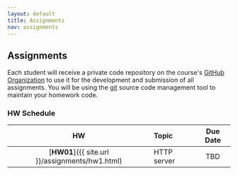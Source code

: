 ```yaml
---
layout: default
title: Assignments
nav: assignments
---
```


## Assignments
Each student will receive a private code repository on the course's [GitHub Organization](https://github.coecis.cornell.edu/cs5450) to use it for the development and submission of all assignments. You will be using the [git](http://git-scm.com/) source code management tool to maintain your homework code. 

### HW Schedule

|                      HW                          |           Topic                              |                Due Date                 |
| :----------------------------------------------: | :------------------------------------------  | :-------------------------------------: |
| [**HW01**]({{ site.url }}/assignments/hw1.html)  | HTTP server                                  | TBD      |